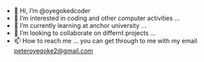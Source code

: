- 👋 Hi, I’m @oyegokedcoder
- 👀 I’m interested in coding and other computer activities ...
- 🌱 I’m currently learning at anchor university ...
- 💞️ I’m looking to collaborate on differnt projects ...
- 📫 How to reach me ...
you can get through to me with my email
peteroyegoke2@gmail.com
<!---
oyegokedcoder/oyegokedcoder is a ✨ special ✨ repository because its `README.md` (this file) appears on your GitHub profile.
You can click the Preview link to take a look at your changes.
--->
